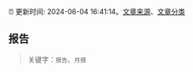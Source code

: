 :alarm_clock: 更新时间: 2024-06-04 16:41:14。[文章来源](/README.md)、[文章分类](/TAGS.md)

## 报告


> 关键字：`报告`、`月报`



